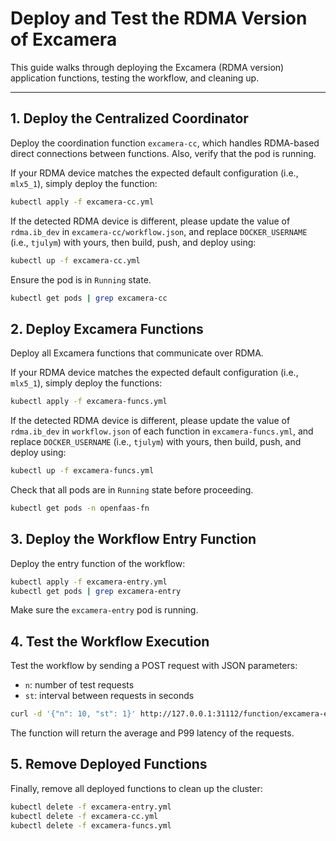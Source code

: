 # Deploy and Test the RDMA Version of Excamera

This guide walks through deploying the Excamera (RDMA version) application functions, testing the workflow, and cleaning up.

---


## 1. Deploy the Centralized Coordinator

Deploy the coordination function `excamera-cc`, which handles RDMA-based direct connections between functions. Also, verify that the pod is running.

If your RDMA device matches the expected default configuration (i.e., `mlx5_1`), simply deploy the function:

```bash
kubectl apply -f excamera-cc.yml
```

If the detected RDMA device is different, please update the value of `rdma.ib_dev` in `excamera-cc/workflow.json`, and replace `DOCKER_USERNAME` (i.e., `tjulym`) with yours, then build, push, and deploy using:

```bash
kubectl up -f excamera-cc.yml
```


Ensure the pod is in `Running` state.

```bash
kubectl get pods | grep excamera-cc
```


## 2. Deploy Excamera Functions

Deploy all Excamera functions that communicate over RDMA.

If your RDMA device matches the expected default configuration (i.e., `mlx5_1`), simply deploy the functions:

```bash
kubectl apply -f excamera-funcs.yml
```

If the detected RDMA device is different, please update the value of `rdma.ib_dev` in `workflow.json` of each function in `excamera-funcs.yml`, and replace `DOCKER_USERNAME` (i.e., `tjulym`) with yours, then build, push, and deploy using:

```bash
kubectl up -f excamera-funcs.yml
```

Check that all pods are in `Running` state before proceeding.

```bash
kubectl get pods -n openfaas-fn
```

## 3. Deploy the Workflow Entry Function

Deploy the entry function of the workflow:

```bash
kubectl apply -f excamera-entry.yml
kubectl get pods | grep excamera-entry
```

Make sure the `excamera-entry` pod is running.

## 4. Test the Workflow Execution

Test the workflow by sending a POST request with JSON parameters:
- `n`: number of test requests
- `st`: interval between requests in seconds

```bash
curl -d '{"n": 10, "st": 1}' http://127.0.0.1:31112/function/excamera-entry
```

The function will return the average and P99 latency of the requests.



## 5. Remove Deployed Functions

Finally, remove all deployed functions to clean up the cluster:

```bash
kubectl delete -f excamera-entry.yml
kubectl delete -f excamera-cc.yml
kubectl delete -f excamera-funcs.yml
```
